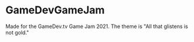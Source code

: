# GameDevGameJam
Made for the GameDev.tv Game Jam 2021. The theme is "All that glistens is not gold."
